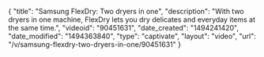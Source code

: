 {
    "title": "Samsung FlexDry: Two dryers in one",
    "description": "With two dryers in one machine, FlexDry lets you dry delicates and everyday items at the same time.",
    "videoid": "90451631",
    "date_created": "1494241420",
    "date_modified": "1494363840",
    "type": "captivate",
    "layout": "video",
    "url": "\/v\/samsung-flexdry-two-dryers-in-one\/90451631"
}